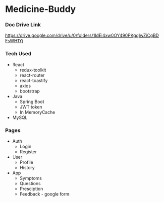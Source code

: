 # Medicine-Buddy

### Doc Drive Link
https://drive.google.com/drive/u/0/folders/1IdEi4xw0OY490PKggIwZiCgBDFsWH1Yj

### Tech Used
- React
    - redux-toolkit
    - react-router
    - react-toastify
    - axios
    - bootstrap
- Java
    - Spring Boot
    - JWT token
    - In MemoryCache
- MySQL

### Pages
- Auth
	- Login
	- Register
- User
	- Profile
	- History
- App
	- Symptoms
	- Questions
	- Presciption
	- Feedback - google form